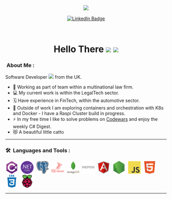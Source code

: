 
<p align="center">
  <img src="https://media.giphy.com/media/dwtX3iozeZCoVcyBVu/giphy.gif" width="100"/>
</p>

<p align="center">
  <a href="https://www.linkedin.com/in/charlie-travis-saunders-b6847383/" target="_blank">
    <img src="https://img.shields.io/badge/LinkedIn-blue?style=for-the-badge&logo=linkedin&logoColor=white" alt="LinkedIn Badge">
  </a>
</p>
<p align="center">

<p align="center"><img src="https://komarev.com/ghpvc/?username=CharlieSaunders&style=flat-square&color=blue" alt=""></p>

<h1 align="center">Hello There 
  <img src="https://media.giphy.com/media/hvRJCLFzcasrR4ia7z/giphy.gif" width="40"> 
  <img src="https://media.giphy.com/media/xTiIzJSKB4l7xTouE8/giphy.gif" width="80">
</h1>

### &nbsp;About Me :
Software Developer <img src="https://media.giphy.com/media/3oKIPnAiaMCws8nOsE/giphy.gif" width="20"> from the UK.

- 🔭 Working as part of team within a multinational law firm.
- 💻 My current work is within the LegalTech sector.
- 🗓️ Have experience in FinTech, within the automotive sector.
- 🌱 Outside of work I am exploring containers and orchestration with K8s and Docker - I have a Raspi Cluster build in progress.
- ⚡ In my free time I like to solve problems on <a href="https://www.codewars.com/users/CharlieSaunders">Codewars</a> and enjoy the weekly C# Digest. 
- 😻 A beautiful little catto

---

### 🛠 &nbsp;Languages and Tools :

<p>
<img src="https://github.com/devicons/devicon/blob/master/icons/csharp/csharp-original.svg" title="C#" alt="C#" width="40" height="40"/>&nbsp;
<img src="https://github.com/devicons/devicon/blob/master/icons/dotnetcore/dotnetcore-original.svg" title="C#" alt="C#" width="40" height="40"/>&nbsp;
<img src="https://github.com/devicons/devicon/blob/master/icons/postgresql/postgresql-original.svg" title="PG" alt="PG" width="40" height="40"/>&nbsp;
<img src="https://github.com/devicons/devicon/blob/master/icons/microsoftsqlserver/microsoftsqlserver-plain-wordmark.svg" title="SqlServer" alt="SqlServer" width="40" height="40"/>&nbsp;
<img src="https://github.com/devicons/devicon/blob/master/icons/mongodb/mongodb-original-wordmark.svg" title="MongoDb" alt="MongoDb" width="40" height="40"/>&nbsp;
<img src="https://github.com/devicons/devicon/blob/master/icons/express/express-original-wordmark.svg" title="ExpressJS" alt="ExpressJS" width="40" height="40"/>&nbsp;
<img src="https://github.com/devicons/devicon/blob/master/icons/angularjs/angularjs-original.svg" title="Angular" alt="Angular" width="40" height="40"/>&nbsp;
<img src="https://github.com/devicons/devicon/blob/master/icons/nodejs/nodejs-original.svg" title="NodeJS" alt="NodeJS" width="40" height="40"/>&nbsp;
<img src="https://github.com/devicons/devicon/blob/master/icons/javascript/javascript-original.svg" title="JavaScript" alt="JavaScript" width="40" height="40"/>&nbsp;
<img src="https://github.com/devicons/devicon/blob/master/icons/html5/html5-original.svg" title="HTML5" alt="HTML" width="40" height="40"/>&nbsp;
<img src="https://github.com/devicons/devicon/blob/master/icons/css3/css3-plain-wordmark.svg"  title="CSS3" alt="CSS" width="40" height="40"/>&nbsp;
<img src="https://github.com/devicons/devicon/blob/master/icons/raspberrypi/raspberrypi-original.svg" title="RasPi"  alt="RasPi" width="40" height="40"/>&nbsp;
</p>

---
